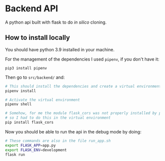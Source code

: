 # Backend API

A python api built with flask to do *in silico* cloning.

## How to install locally

You should have python 3.9 installed in your machine.

For the management of the dependencies I used `pipenv`, if you don't have it:

```
pip3 install pipenv
```

Then go to `src/backend/` and:

```bash
# This should install the dependencies and create a virtual environment
pipenv install

# Activate the virtual environment
pipenv shell

# Somehow, for me the module flask_cors was not properly installed by pipenv,
# so I had to do this in the virtual environment
pip install flask_cors
```

Now you should be able to run the api in the debug mode by doing:

```bash
# These commands are also in the file run_app.sh
export FLASK_APP=app.py
export FLASK_ENV=development
flask run
```
